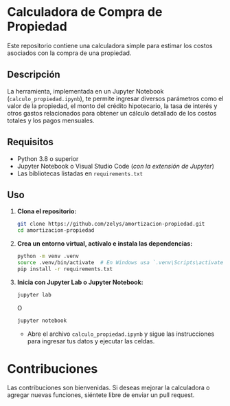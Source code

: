 # Calculadora de Compra de Propiedad

Este repositorio contiene una calculadora simple para estimar los costos asociados con la compra de una propiedad.

## Descripción

La herramienta, implementada en un Jupyter Notebook (`calculo_propiedad.ipynb`), te permite ingresar diversos parámetros como el valor de la propiedad, el monto del crédito hipotecario, la tasa de interés y otros gastos relacionados para obtener un cálculo detallado de los costos totales y los pagos mensuales.

## Requisitos

- Python 3.8 o superior
- Jupyter Notebook o Visual Studio Code (_con la extensión de Jupyter_)
- Las bibliotecas listadas en `requirements.txt`

## Uso

1.  **Clona el repositorio:**

    ```bash
    git clone https://github.com/zelys/amortizacion-propiedad.git
    cd amortizacion-propiedad
    ```

2.  **Crea un entorno virtual, actívalo e instala las dependencias:**

    ```bash
    python -m venv .venv
    source .venv/bin/activate  # En Windows usa `.venv\Scripts\activate`
    pip install -r requirements.txt
    ```

3.  **Inicia con Jupyter Lab o Jupyter Notebook:**

    ```bash
    jupyter lab
    ```

    O

    ```bash
    jupyter notebook
    ```

    - Abre el archivo `calculo_propiedad.ipynb` y sigue las instrucciones para ingresar tus datos y ejecutar las celdas.

# Contribuciones

Las contribuciones son bienvenidas. Si deseas mejorar la calculadora o agregar nuevas funciones, siéntete libre de enviar un pull request.
